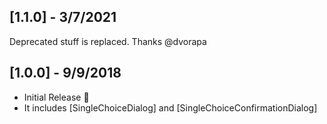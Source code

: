 ## [1.1.0] - 3/7/2021
Deprecated stuff is replaced.
Thanks @dvorapa

## [1.0.0] - 9/9/2018

* Initial Release :tada:
* It includes [SingleChoiceDialog] and [SingleChoiceConfirmationDialog]
